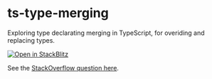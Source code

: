 # ts-type-merging

Exploring type declarating merging in TypeScript, for overiding and replacing types.

[![Open in StackBlitz](https://developer.stackblitz.com/img/open_in_stackblitz.svg)](https://stackblitz.com/github/chalu/ts-type-merging?file=src/@types/index.d.ts,src/index.ts&view=editor)

See the [StackOverflow question here](https://stackoverflow.com/questions/78990720/how-can-i-use-typescript-declaration-merging-to-replace-methods-in-express-res#78990720).

